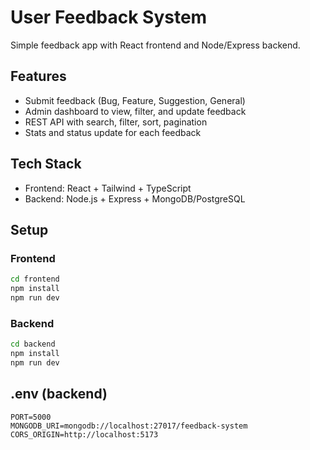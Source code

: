 # User Feedback System

Simple feedback app with React frontend and Node/Express backend.

## Features
- Submit feedback (Bug, Feature, Suggestion, General)
- Admin dashboard to view, filter, and update feedback
- REST API with search, filter, sort, pagination
- Stats and status update for each feedback

## Tech Stack
- Frontend: React + Tailwind + TypeScript
- Backend: Node.js + Express + MongoDB/PostgreSQL

## Setup

### Frontend
```bash
cd frontend
npm install
npm run dev
```

### Backend
```bash
cd backend
npm install
npm run dev
```


## .env (backend)
```
PORT=5000
MONGODB_URI=mongodb://localhost:27017/feedback-system
CORS_ORIGIN=http://localhost:5173
```

